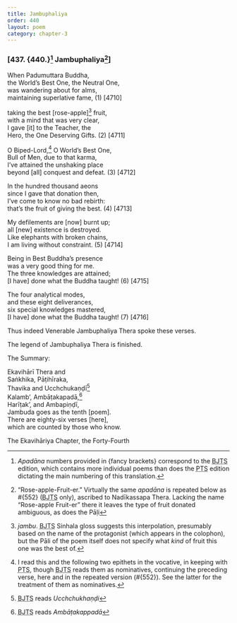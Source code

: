 ```yaml
---
title: Jambuphaliya
order: 440
layout: poem
category: chapter-3
---
```


### \[437. {440.}[^1] Jambuphaliya[^2]\]

When Padumuttara Buddha,  
the World’s Best One, the Neutral One,  
was wandering about for alms,  
maintaining superlative fame, (1) \[4710\]

taking the best \[rose-apple\][^3] fruit,  
with a mind that was very clear,  
I gave \[it\] to the Teacher, the  
Hero, the One Deserving Gifts. (2) \[4711\]

O Biped-Lord,[^4] O World’s Best One,  
Bull of Men, due to that karma,  
I’ve attained the unshaking place  
beyond \[all\] conquest and defeat. (3) \[4712\]

In the hundred thousand aeons  
since I gave that donation then,  
I’ve come to know no bad rebirth:  
that’s the fruit of giving the best. (4) \[4713\]

My defilements are \[now\] burnt up;  
all \[new\] existence is destroyed.  
Like elephants with broken chains,  
I am living without constraint. (5) \[4714\]

Being in Best Buddha’s presence  
was a very good thing for me.  
The three knowledges are attained;  
\[I have\] done what the Buddha taught! (6) \[4715\]

The four analytical modes,  
and these eight deliverances,  
six special knowledges mastered,  
\[I have\] done what the Buddha taught! (7) \[4716\]

Thus indeed Venerable Jambuphaliya Thera spoke these verses.

The legend of Jambuphaliya Thera is finished.

The Summary:

Ekavihārī Thera and  
Saṅkhika, Pāṭihīraka,  
Thavika and U<span class="diacritics" data-state="on">c</span><span class="no-diacritics" data-state="off">ch</span>chukaṇḍī[^5]  
Kalamb’, Ambāṭakapadā,[^6]  
Harīṭak’, and Ambapiṇḍī,  
Jambuda goes as the tenth \[poem\].  
There are eighty-six verses \[here\],  
which are counted by those who know.

The Ekavihāriya Chapter, the Forty-Fourth

[^1]: *Apadāna* numbers provided in {fancy brackets} correspond to the <abbr title="Buddha Jayanthi Tripitaka Series">BJTS</abbr> edition, which contains more individual poems than does the <abbr title="Pali Text Society">PTS</abbr> edition dictating the main numbering of this translation.

[^2]: “Rose-apple-Fruit-er.” Virtually the same *apadāna* is repeated below as \#{552} (<abbr title="Buddha Jayanthi Tripitaka Series">BJTS</abbr> only), ascribed to Nadīkassapa Thera. Lacking the name “Rose-apple Fruit-er” there it leaves the type of fruit donated ambiguous, as does the Pāḷi

[^3]: *jambu*. <abbr title="Buddha Jayanthi Tripitaka Series">BJTS</abbr> Sinhala gloss suggests this interpolation, presumably based on the name of the protagonist (which appears in the colophon), but the Pāli of the poem itself does not specify what *kind* of fruit this one was the best of.

[^4]: I read this and the following two epithets in the vocative, in keeping with <abbr title="Pali Text Society">PTS</abbr>, though <abbr title="Buddha Jayanthi Tripitaka Series">BJTS</abbr> reads them as nominatives, continuing the preceding verse, here and in the repeated version (\#{552}). See the latter for the treatment of them as nominatives.

[^5]: <abbr title="Buddha Jayanthi Tripitaka Series">BJTS</abbr> reads *U<span class="diacritics" data-state="on">c</span><span class="no-diacritics" data-state="off">ch</span>chukhaṇḍi*

[^6]: <abbr title="Buddha Jayanthi Tripitaka Series">BJTS</abbr> reads *Ambāṭakappadā*
